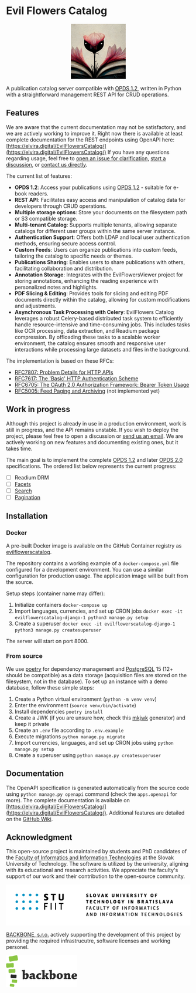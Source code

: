 # Evil Flowers Catalog

<p align="center">
    <img width="150" height="150" src="docs/images/logo.png">
</p>

A publication catalog server compatible with [OPDS 1.2](https://specs.opds.io/opds-1.2), written in Python with
a straightforward management REST API for CRUD operations.

## Features

We are aware that the current documentation may not be satisfactory, and we are actively working to improve it. Right
now there is available at least complete documentation for the REST endpoints using OpenAPI
here: [https://elvira.digital/EvilFlowersCatalog/](https://elvira.digital/EvilFlowersCatalog/) If you have any
questions regarding usage, feel free to
[open an issue for clarification](https://github.com/EvilFlowersCatalog/EvilFlowersCatalog/issues/new?assignees=&labels=documentation%2C+help+wanted%2C+question&projects=&template=request-for-clarification.md&title=),
[start a discussion](https://github.com/EvilFlowersCatalog/EvilFlowersCatalog/discussions),
or [contact us directly](mailto:jakub.dubec@stuba.sk).

The current list of features:

- **OPDS 1.2**: Access your publications using [OPDS 1.2](https://specs.opds.io/opds-1.2) - suitable for e-book
  readers.
- **REST API**: Facilitates easy access and manipulation of catalog data for developers through CRUD operations.
- **Multiple storage options**: Store your documents on the filesystem path or S3 compatible storage.
- **Multi-tenant Catalog**: Supports multiple tenants, allowing separate catalogs for different user groups within the
  same server instance.
- **Authentication Support**: Offers both LDAP and local user authentication methods, ensuring secure access control.
- **Custom Feeds**: Users can organize publications into custom feeds, tailoring the catalog to specific needs or
  themes.
- **Publications Sharing**: Enables users to share publications with others, facilitating collaboration and
  distribution.
- **Annotation Storage**: Integrates with the EvilFlowersViewer project for storing annotations, enhancing the reading
  experience with personalized notes and highlights.
- **PDF Slicing & Editing**: Provides tools for slicing and editing PDF documents directly within the catalog, allowing
  for custom modifications and adjustments.
- **Asynchronous Task Processing with Celery**: EvilFlowers Catalog leverages a robust Celery-based distributed task
  system to efficiently handle resource-intensive and time-consuming jobs. This includes tasks like OCR processing,
  data extraction, and Readium package compression. By offloading these tasks to a scalable worker environment, the
  catalog ensures smooth and responsive user interactions while processing large datasets and files in the background.

The implementation is based on these RFCs:

- [RFC7807: Problem Details for HTTP APIs](https://datatracker.ietf.org/doc/html/rfc7807)
- [RFC7617: The 'Basic' HTTP Authentication Scheme](https://datatracker.ietf.org/doc/html/rfc7617)
- [RFC6705: The OAuth 2.0 Authorization Framework: Bearer Token Usage](https://datatracker.ietf.org/doc/html/rfc6750)
- [RFC5005: Feed Paging and Archiving](https://datatracker.ietf.org/doc/html/rfc5005) (not implemented yet)

## Work in progress

Although this project is already in use in a production environment, work is still in progress, and the API
remains unstable. If you wish to deploy the project, please feel free to open a discussion or
[send us an email](mailto:jakub.dubec@stuba.sk). We are actively working on new features and documenting existing
ones, but it takes time.

The main goal is to implement the complete [OPDS 1.2](https://specs.opds.io/opds-1.2) and later
[OPDS 2.0](https://drafts.opds.io/opds-2.0) specifications. The ordered list below represents the current progress:

- [ ] Readium DRM
- [ ] [Facets](https://specs.opds.io/opds-1.2#4-facets)
- [ ] [Search](https://specs.opds.io/opds-1.2#3-search)
- [ ] [Pagination](https://datatracker.ietf.org/doc/html/rfc5005)

## Installation

### Docker

A pre-built Docker image is available on the GitHub Container registry as
[evilflowerscatalog](https://github.com/EvilFlowersCatalog/EvilFlowersCatalog/pkgs/container/evilflowerscatalog).

The repository contains a working example of a `docker-compose.yml` file configured for a development environment.
You can use a similar configuration for production usage. The application image will be built from the source.

Setup steps (container name may differ):

1. Initialize containers `docker-compose up`
2. Import languages, currencies, and set up CRON jobs
   `docker exec -it evilflowerscatalog-django-1 python3 manage.py setup`
3. Create a superuser `docker exec -it evilflowerscatalog-django-1 python3 manage.py createsuperuser`

The server will start on port 8000.

### From source

We use [poetry](https://python-poetry.org/) for dependency management and [PostgreSQL](https://www.postgresql.org/) 15
(12+ should be compatible) as a data storage (acquisition files are stored on the filesystem, not in the database).
To set up an instance with a demo database, follow these simple steps:

1. Create a Python virtual environment (`python -m venv venv`)
2. Enter the environment (`source venv/bin/activate`)
3. Install dependencies `poetry install`
4. Create a JWK (if you are unsure how, check this [mkjwk](https://mkjwk.org/) generator) and keep it private
5. Create an `.env` file according to `.env.example`
6. Execute migrations `python manage.py migrate`
7. Import currencies, languages, and set up CRON jobs using `python manage.py setup`
8. Create a superuser using `python manage.py createsuperuser`

## Documentation

The OpenAPI specification is generated automatically from the source code using `python manage.py openapi` command
(check the `apps.openapi` for more). The complete documentation is available on
[https://elvira.digital/EvilFlowersCatalog/](https://elvira.digital/EvilFlowersCatalog/). Additional features are
detailed on the [GitHub Wiki](https://github.com/EvilFlowersCatalog/EvilFlowersCatalog/wiki).

## Acknowledgment

This open-source project is maintained by students and PhD candidates of the
[Faculty of Informatics and Information Technologies](https://www.fiit.stuba.sk/) at the Slovak University of
Technology. The software is utilized by the university, aligning with its educational and research activities. We
appreciate the faculty's support of our work and their contribution to the open-source community.

![](docs/images/fiit.png)

[BACKBONE, s.r.o.](https://www.backbone.sk/en/) actively supporting the development of this project by providing the required infrastrucutre, software licenses and working personel.

![](docs/images/backbone.svg)
